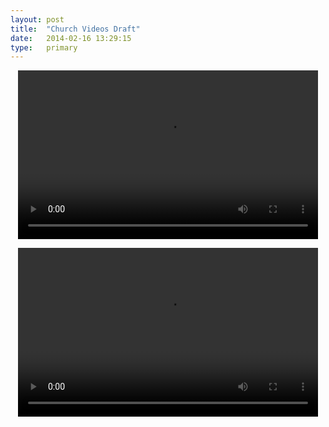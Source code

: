 ```yaml
---
layout: post
title:  "Church Videos Draft"
date:   2014-02-16 13:29:15
type:   primary
---
```


<video  width="480" height="270" id="001" src="http://data.riakcs.net:8080/shared_files/001.mp4" type="video/mp4" controls style="margin: auto; display: block;"></video>

<video  width="480" height="270" id="002" src="http://data.riakcs.net:8080/shared_files/002.mp4" type="video/mp4" controls style="margin: auto; display: block;"></video>
